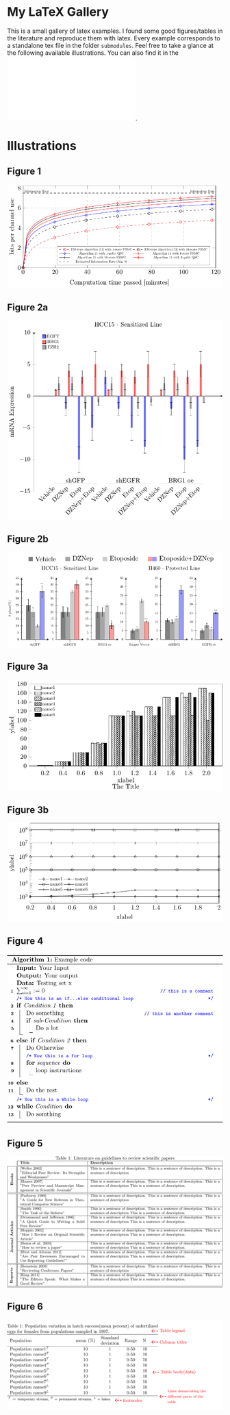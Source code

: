 # My LaTeX Gallery
This is a small gallery of latex examples. I found some good figures/tables in the literature and reproduce them with latex. 
Every example corresponds to a standalone tex file in the folder `submodules`. 
Feel free to take a glance at the following available illustrations. You can also find it in the ![main pdf file](main.pdf). 

# Illustrations
## Figure 1
![figure 1](submodules/1/1.png)
## Figure 2a
![figure 2a](submodules/2a/2a.png)
## Figure 2b
![figure 2b](submodules/2b/2b.png)
## Figure 3a
![figure 3a](submodules/3a/3a.png)
## Figure 3b
![figure 3b](submodules/3b/3b.png)
## Figure 4
![figure 4](submodules/4/4.png)
## Figure 5
![figure 5](submodules/5/5.png)
## Figure 6
![figure 6](submodules/6/6.png)